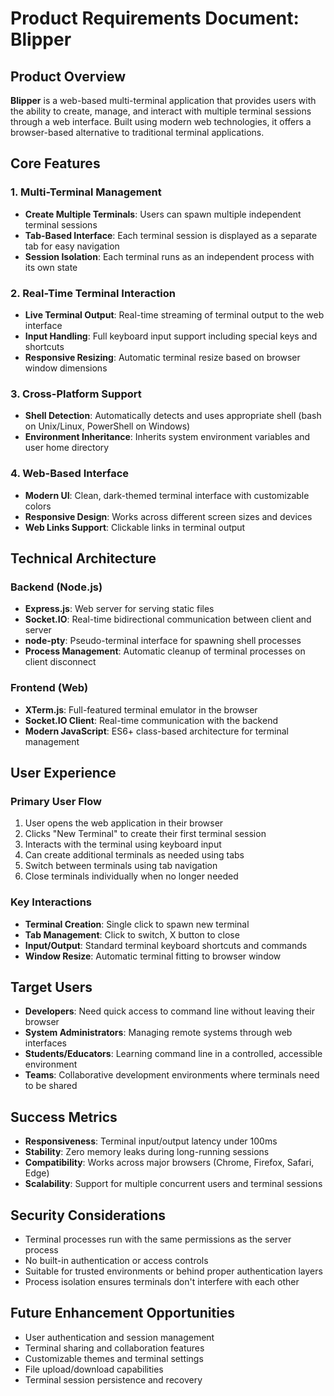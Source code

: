 # Product Requirements Document: Blipper

## Product Overview

**Blipper** is a web-based multi-terminal application that provides users with the ability to create, manage, and interact with multiple terminal sessions through a web interface. Built using modern web technologies, it offers a browser-based alternative to traditional terminal applications.

## Core Features

### 1. Multi-Terminal Management
- **Create Multiple Terminals**: Users can spawn multiple independent terminal sessions
- **Tab-Based Interface**: Each terminal session is displayed as a separate tab for easy navigation
- **Session Isolation**: Each terminal runs as an independent process with its own state

### 2. Real-Time Terminal Interaction
- **Live Terminal Output**: Real-time streaming of terminal output to the web interface
- **Input Handling**: Full keyboard input support including special keys and shortcuts
- **Responsive Resizing**: Automatic terminal resize based on browser window dimensions

### 3. Cross-Platform Support
- **Shell Detection**: Automatically detects and uses appropriate shell (bash on Unix/Linux, PowerShell on Windows)
- **Environment Inheritance**: Inherits system environment variables and user home directory

### 4. Web-Based Interface
- **Modern UI**: Clean, dark-themed terminal interface with customizable colors
- **Responsive Design**: Works across different screen sizes and devices
- **Web Links Support**: Clickable links in terminal output

## Technical Architecture

### Backend (Node.js)
- **Express.js**: Web server for serving static files
- **Socket.IO**: Real-time bidirectional communication between client and server
- **node-pty**: Pseudo-terminal interface for spawning shell processes
- **Process Management**: Automatic cleanup of terminal processes on client disconnect

### Frontend (Web)
- **XTerm.js**: Full-featured terminal emulator in the browser
- **Socket.IO Client**: Real-time communication with the backend
- **Modern JavaScript**: ES6+ class-based architecture for terminal management

## User Experience

### Primary User Flow
1. User opens the web application in their browser
2. Clicks "New Terminal" to create their first terminal session
3. Interacts with the terminal using keyboard input
4. Can create additional terminals as needed using tabs
5. Switch between terminals using tab navigation
6. Close terminals individually when no longer needed

### Key Interactions
- **Terminal Creation**: Single click to spawn new terminal
- **Tab Management**: Click to switch, X button to close
- **Input/Output**: Standard terminal keyboard shortcuts and commands
- **Window Resize**: Automatic terminal fitting to browser window

## Target Users

- **Developers**: Need quick access to command line without leaving their browser
- **System Administrators**: Managing remote systems through web interfaces
- **Students/Educators**: Learning command line in a controlled, accessible environment
- **Teams**: Collaborative development environments where terminals need to be shared

## Success Metrics

- **Responsiveness**: Terminal input/output latency under 100ms
- **Stability**: Zero memory leaks during long-running sessions  
- **Compatibility**: Works across major browsers (Chrome, Firefox, Safari, Edge)
- **Scalability**: Support for multiple concurrent users and terminal sessions

## Security Considerations

- Terminal processes run with the same permissions as the server process
- No built-in authentication or access controls
- Suitable for trusted environments or behind proper authentication layers
- Process isolation ensures terminals don't interfere with each other

## Future Enhancement Opportunities

- User authentication and session management
- Terminal sharing and collaboration features
- Customizable themes and terminal settings
- File upload/download capabilities
- Terminal session persistence and recovery